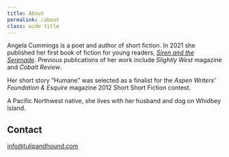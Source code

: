 ```yaml
---
title: About
permalink: /about
class: wide title
---
```


Angela Cummings is a poet and author of short fiction. In 2021 she published her first book of fiction for young readers, *[Siren and the Serenade](https://tulipandhound.com/siren-and-the-serenade/)*. Previous publications of her work include *Slightly West* magazine and *Cobalt Review*.

Her short story “Humane” was selected as a finalist for the *Aspen Writers’ Foundation & Esquire* magazine 2012 Short Short Fiction contest.

A Pacific Northwest native, she lives with her husband and dog on Whidbey Island.

## Contact

<info@tulipandhound.com>
